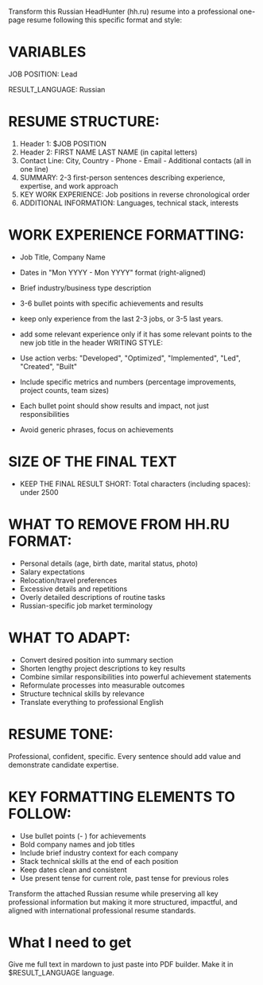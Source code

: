 Transform this Russian HeadHunter (hh.ru) resume into a professional one-page resume following this specific format and style:

# VARIABLES

JOB POSITION: Lead

RESULT_LANGUAGE: Russian

# RESUME STRUCTURE:

1. Header 1: $JOB POSITION
2. Header 2: FIRST NAME LAST NAME (in capital letters)
3. Contact Line: City, Country - Phone - Email - Additional contacts (all in one line)
4. SUMMARY: 2-3 first-person sentences describing experience, expertise, and work approach
5. KEY WORK EXPERIENCE: Job positions in reverse chronological order
6. ADDITIONAL INFORMATION: Languages, technical stack, interests

# WORK EXPERIENCE FORMATTING:

- Job Title, Company Name
- Dates in "Mon YYYY - Mon YYYY" format (right-aligned)
- Brief industry/business type description
- 3-6 bullet points with specific achievements and results
- keep only experience from the last 2-3 jobs, or 3-5 last years.
- add some relevant experience only if it has some relevant points to the new job title in the header
  WRITING STYLE:

- Use action verbs: "Developed", "Optimized", "Implemented", "Led", "Created", "Built"
- Include specific metrics and numbers (percentage improvements, project counts, team sizes)
- Each bullet point should show results and impact, not just responsibilities
- Avoid generic phrases, focus on achievements

# SIZE OF THE FINAL TEXT

- KEEP THE FINAL RESULT SHORT: Total characters (including spaces): under 2500

# WHAT TO REMOVE FROM HH.RU FORMAT:

- Personal details (age, birth date, marital status, photo)
- Salary expectations
- Relocation/travel preferences
- Excessive details and repetitions
- Overly detailed descriptions of routine tasks
- Russian-specific job market terminology

# WHAT TO ADAPT:

- Convert desired position into summary section
- Shorten lengthy project descriptions to key results
- Combine similar responsibilities into powerful achievement statements
- Reformulate processes into measurable outcomes
- Structure technical skills by relevance
- Translate everything to professional English

# RESUME TONE:

Professional, confident, specific. Every sentence should add value and demonstrate candidate expertise.

# KEY FORMATTING ELEMENTS TO FOLLOW:

- Use bullet points (- ) for achievements
- Bold company names and job titles
- Include brief industry context for each company
- Stack technical skills at the end of each position
- Keep dates clean and consistent
- Use present tense for current role, past tense for previous roles

Transform the attached Russian resume while preserving all key professional information but making it more structured, impactful, and aligned with international professional resume standards.

# What I need to get

Give me full text in mardown to just paste into PDF builder.
Make it in $RESULT_LANGUAGE language.
